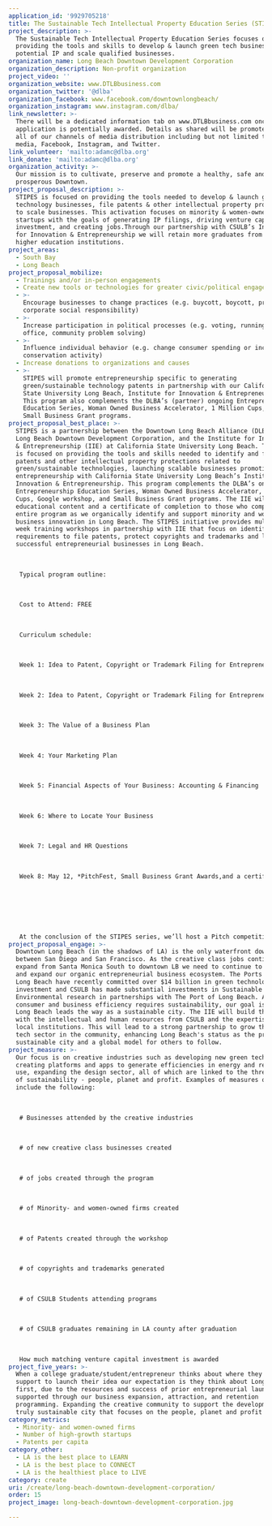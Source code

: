 ```yaml
---
application_id: '9929705218'
title: The Sustainable Tech Intellectual Property Education Series (STIPES)
project_description: >-
  The Sustainable Tech Intellectual Property Education Series focuses on
  providing the tools and skills to develop & launch green tech businesses, file
  potential IP and scale qualified businesses.
organization_name: Long Beach Downtown Development Corporation
organization_description: Non-profit organization
project_video: ''
organization_website: www.DTLBbusiness.com
organization_twitter: '@dlba'
organization_facebook: www.facebook.com/downtownlongbeach/
organization_instagram: www.instagram.com/dlba/
link_newsletter: >-
  There will be a dedicated information tab on www.DTLBbusiness.com once
  application is potentially awarded. Details as shared will be promoted through
  all of our channels of media distribution including but not limited to local
  media, Facebook, Instagram, and Twitter.
link_volunteer: 'mailto:adamc@dlba.org'
link_donate: 'mailto:adamc@dlba.org'
organization_activity: >-
  Our mission is to cultivate, preserve and promote a healthy, safe and
  prosperous Downtown.
project_proposal_description: >-
  STIPES is focused on providing the tools needed to develop & launch green
  technology businesses, file patents & other intellectual property protections
  to scale businesses. This activation focuses on minority & women-owned firms,
  startups with the goals of generating IP filings, driving venture capital
  investment, and creating jobs.Through our partnership with CSULB’s Institute
  for Innovation & Entrepreneurship we will retain more graduates from our local
  higher education institutions.
project_areas:
  - South Bay
  - Long Beach
project_proposal_mobilize:
  - Trainings and/or in-person engagements
  - Create new tools or technologies for greater civic/political engagement
  - >-
    Encourage businesses to change practices (e.g. buycott, boycott, promote
    corporate social responsibility)
  - >-
    Increase participation in political processes (e.g. voting, running for
    office, community problem solving)
  - >-
    Influence individual behavior (e.g. change consumer spending or increase
    conservation activity)
  - Increase donations to organizations and causes
  - >-
    STIPES will promote entrepreneurship specific to generating
    green/sustainable technology patents in partnership with our California
    State University Long Beach, Institute for Innovation & Entrepreneurship.
    This program also complements the DLBA’s (partner) ongoing Entrepreneurship
    Education Series, Woman Owned Business Accelerator, 1 Million Cups, and
    Small Business Grant programs. 
project_proposal_best_place: >-
  STIPES is a partnership between the Downtown Long Beach Alliance (DLBA), the
  Long Beach Downtown Development Corporation, and the Institute for Innovation
  & Entrepreneurship (IIE) at California State University Long Beach. The series
  is focused on providing the tools and skills needed to identify and file
  patents and other intellectual property protections related to
  green/sustainable technologies, launching scalable businesses promoting
  entrepreneurship with California State University Long Beach’s Institute for
  Innovation & Entrepreneurship. This program complements the DLBA’s ongoing
  Entrepreneurship Education Series, Woman Owned Business Accelerator, 1 Million
  Cups, Google workshop, and Small Business Grant programs. The IIE will provide
  educational content and a certificate of completion to those who complete the
  entire program as we organically identify and support minority and women-owned
  business innovation in Long Beach. The STIPES initiative provides multiple
  week training workshops in partnership with IIE that focus on identifying the
  requirements to file patents, protect copyrights and trademarks and launching
  successful entrepreneurial businesses in Long Beach.
   
   
   
   Typical program outline:
   
   
   
   Cost to Attend: FREE 
   
   
   
   Curriculum schedule:
   
   
   
   Week 1: Idea to Patent, Copyright or Trademark Filing for Entrepreneurs Part 1
   
   
   
   Week 2: Idea to Patent, Copyright or Trademark Filing for Entrepreneurs Part 2
   
   
   
   Week 3: The Value of a Business Plan 
   
   
   
   Week 4: Your Marketing Plan 
   
   
   
   Week 5: Financial Aspects of Your Business: Accounting & Financing 
   
   
   
   Week 6: Where to Locate Your Business 
   
   
   
   Week 7: Legal and HR Questions 
   
   
   
   Week 8: May 12, *PitchFest, Small Business Grant Awards,and a certificate ceremony
   
   
   
   
   
   
   
   At the conclusion of the STIPES series, we’ll host a Pitch competition to promote applications from STIPES attendees competing for Small Business Grants that are targeted to support the leasing of office space, reducing barriers of entry to open a business within the City of Long Beach, with awards supporting Women and Minority Owned businesses. This effort will support the City of Long Beach 10-year Economic Development Blueprint that encourages inclusion and diversity in growing the Long Beach economy.
project_proposal_engage: >-
  Downtown Long Beach (in the shadows of LA) is the only waterfront downtown
  between San Diego and San Francisco. As the creative class jobs continue to
  expand from Santa Monica South to downtown LB we need to continue to support
  and expand our organic entrepreneurial business ecosystem. The Ports of LA and
  Long Beach have recently committed over $14 billion in green technology
  investment and CSULB has made substantial investments in Sustainable Energy &
  Environmental research in partnerships with The Port of Long Beach. As
  consumer and business efficiency requires sustainability, our goal is that
  Long Beach leads the way as a sustainable city. The IIE will build the bridge
  with the intellectual and human resources from CSULB and the expertise from
  local institutions. This will lead to a strong partnership to grow the green
  tech sector in the community, enhancing Long Beach's status as the premier
  sustainable city and a global model for others to follow.
project_measure: >-
  Our focus is on creative industries such as developing new green technologies,
  creating platforms and apps to generate efficiencies in energy and resource
  use, expanding the design sector, all of which are linked to the three pillars
  of sustainability - people, planet and profit. Examples of measures of success
  include the following:
   
   
   
   # Businesses attended by the creative industries
   
   
   
   # of new creative class businesses created
   
   
   
   # of jobs created through the program
   
   
   
   # of Minority- and women-owned firms created 
   
   
   
   # of Patents created through the workshop
   
   
   
   # of copyrights and trademarks generated
   
   
   
   # of CSULB Students attending programs
   
   
   
   # of CSULB graduates remaining in LA county after graduation
   
   
   
   How much matching venture capital investment is awarded
project_five_years: >-
  When a college graduate/student/entrepreneur thinks about where they can find
  support to launch their idea our expectation is they think about Long Beach
  first, due to the resources and success of prior entrepreneurial launches
  supported through our business expansion, attraction, and retention
  programming. Expanding the creative community to support the development of a
  truly sustainable city that focuses on the people, planet and profit!
category_metrics:
  - Minority- and women-owned firms
  - Number of high-growth startups
  - Patents per capita
category_other:
  - LA is the best place to LEARN
  - LA is the best place to CONNECT
  - LA is the healthiest place to LIVE
category: create
uri: /create/long-beach-downtown-development-corporation/
order: 15
project_image: long-beach-downtown-development-corporation.jpg

---
```

